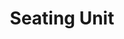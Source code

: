 ---
pid: LLB52
title: Seating Unit
location_transcription: City Ave, Kelly Drive
zipcode: '19128'
outside_phl: 
neighborhood: Roxborough
age: '39'
age_range: 30-39
instagram: 
image_file_name: LLB_52.jpg
proposal_transcription: 
topic: Technology
topic_summary: '0'
type: Interactive,Bench
keywords_other: 
credit: Yaroub Alobaidi
image_labels: |-
  1. Looks like Philadelphia Carts //Historic//
  2. People's easy to communicate.
  3. Protect from all weather conditions
  4. Come with power supply for charging and wifi internet
  5. Users facing each other.
  6. Enough place to keep stuff.
twitter: 
facebook: 
permalink: "/monuments/llb52/"
layout: item-page
---